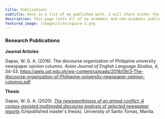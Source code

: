 ```yaml
---
title: Publications
subtitle: Here is a list of my published work. I will share either the actual article or its pre-print here whenever possible. My research publications are also available in my ResearchGate and Academia.edu profiles. Feel free to email me if they're not here, so I can send them your way.
description: This page lists all of my academic and non-academic publications.
featured_image: /images/site/square-3.png
---
```


### Research Publications

**Journal Articles**

Gapas, W. G. A. (2016). The discourse organization of Philippine university newspaper opinion columns. *Asian Journal of English Language Studies*, *4*, 34-53. <https://ajels.ust.edu.ph/wp-content/uploads/2018/09/3-The-discourse-organization-of-Philippine-university-newspaper-opinion-columns.pdf>


**Thesis**

Gapas, W. G. A. (2020). [*The newsworthiness of an armed conflict: A corpus-assisted multimodal discourse analysis of selected newspaper reports*](https://senseigab.github.io/blog/marawidnva) (Unpublished master's thesis). University of Santo Tomas, Manila. 